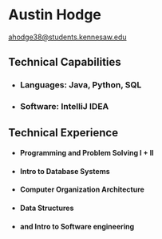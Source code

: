 # Austin Hodge
ahodge38@students.kennesaw.edu

## Technical Capabilities
- ### Languages: Java, Python, SQL
- ### Software: IntelliJ IDEA
## Technical Experience
- #### Programming and Problem Solving I + II
- ####  Intro to Database Systems
- #### Computer Organization Architecture
- ####  Data Structures
- ####  and Intro to Software engineering

